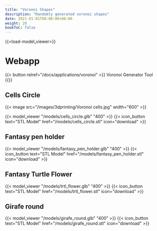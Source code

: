 ```yaml
---
title: "Voronoi Shapes"
description: "Randomly generated voronoi shapes"
date: 2021-01-01T00:00:00+00:00
weight: 20
bookToC: false
---
```

{{<load-model_viewer>}}
# Webapp

{{< button relref="/docs/applications/voronoi" >}} Voronoi Generator Tool {{</button>}}

## Cells Circle

{{< image src="/images/3dprinting/Voronoi cells.jpg" width="600" >}}

{{< model_viewer "/models/cells_circle.glb" "400" >}}
{{< icon_button text="STL Model" href="/models/cells_circle.stl"  icon="download" >}}

## Fantasy pen holder

{{< model_viewer "/models/fantasy_pen_holder.glb" "400" >}}
{{< icon_button text="STL Model" href="/models/fantasy_pen_holder.stl"  icon="download" >}}

## Fantasy Turtle Flower

{{< model_viewer "/models/trtl_flower.glb" "400" >}}
{{< icon_button text="STL Model" href="/models/trtl_flower.stl"  icon="download" >}}

## Girafe round

{{< model_viewer "/models/girafe_round.glb" "400" >}}
{{< icon_button text="STL Model" href="/models/girafe_round.stl"  icon="download" >}}

